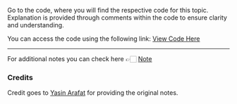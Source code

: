 Go to the code, where you will find the respective code for this topic. Explanation is provided through comments within the code to ensure clarity and understanding.

You can access the code using the following link:
[View Code Here](https://github.com/AbuTaher003/Machine-Learning-ML-/blob/main/Code/42_Outlier_removal_using_zscore.ipynb)

---
For additional notes you can check here 👉🏻 [Note](https://drive.google.com/file/d/1g5PHq18tKrafoQXMkALEqgbqcG8hwhr7/view)

### Credits

Credit goes to [Yasin Arafat](https://github.com/yasin-arafat-05) for providing the original notes.

